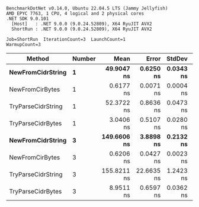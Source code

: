 ```

BenchmarkDotNet v0.14.0, Ubuntu 22.04.5 LTS (Jammy Jellyfish)
AMD EPYC 7763, 1 CPU, 4 logical and 2 physical cores
.NET SDK 9.0.101
  [Host]   : .NET 9.0.0 (9.0.24.52809), X64 RyuJIT AVX2
  ShortRun : .NET 9.0.0 (9.0.24.52809), X64 RyuJIT AVX2

Job=ShortRun  IterationCount=3  LaunchCount=1  
WarmupCount=3  

```
| Method             | Number | Mean        | Error      | StdDev    | Min         | Max         | Allocated |
|------------------- |------- |------------:|-----------:|----------:|------------:|------------:|----------:|
| **NewFromCidrString**  | **1**      |  **49.9047 ns** |  **0.6250 ns** | **0.0343 ns** |  **49.8721 ns** |  **49.9404 ns** |         **-** |
| NewFromCirBytes    | 1      |   0.6177 ns |  0.0071 ns | 0.0004 ns |   0.6173 ns |   0.6180 ns |         - |
| TryParseCidrString | 1      |  52.3722 ns |  0.8636 ns | 0.0473 ns |  52.3180 ns |  52.4056 ns |         - |
| TryParseCidrBytes  | 1      |   3.0406 ns |  0.5107 ns | 0.0280 ns |   3.0223 ns |   3.0728 ns |         - |
| **NewFromCidrString**  | **3**      | **149.6606 ns** |  **3.8898 ns** | **0.2132 ns** | **149.5214 ns** | **149.9061 ns** |         **-** |
| NewFromCirBytes    | 3      |   0.6206 ns |  0.0427 ns | 0.0023 ns |   0.6182 ns |   0.6229 ns |         - |
| TryParseCidrString | 3      | 155.8211 ns | 22.6635 ns | 1.2423 ns | 154.4493 ns | 156.8700 ns |         - |
| TryParseCidrBytes  | 3      |   8.9511 ns |  0.6597 ns | 0.0362 ns |   8.9109 ns |   8.9811 ns |         - |
